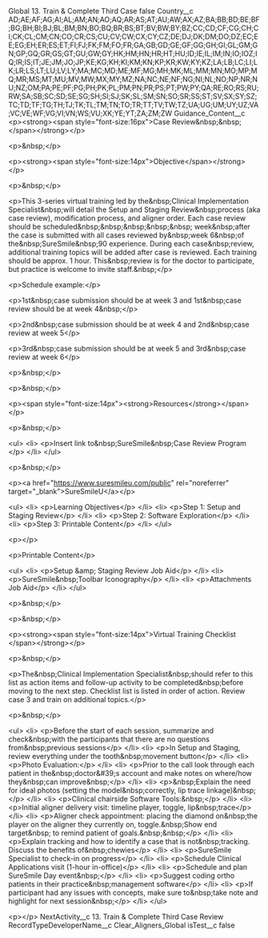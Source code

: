 <?xml version="1.0" encoding="UTF-8"?>
<CustomMetadata xmlns="http://soap.sforce.com/2006/04/metadata" xmlns:xsi="http://www.w3.org/2001/XMLSchema-instance" xmlns:xsd="http://www.w3.org/2001/XMLSchema">
    <label>Global 13. Train &amp; Complete Third Case</label>
    <protected>false</protected>
    <values>
        <field>Country__c</field>
        <value xsi:type="xsd:string">AD;AE;AF;AG;AI;AL;AM;AN;AO;AQ;AR;AS;AT;AU;AW;AX;AZ;BA;BB;BD;BE;BF;BG;BH;BI;BJ;BL;BM;BN;BO;BQ;BR;BS;BT;BV;BW;BY;BZ;CC;CD;CF;CG;CH;CI;CK;CL;CM;CN;CO;CR;CS;CU;CV;CW;CX;CY;CZ;DE;DJ;DK;DM;DO;DZ;EC;EE;EG;EH;ER;ES;ET;FI;FJ;FK;FM;FO;FR;GA;GB;GD;GE;GF;GG;GH;GI;GL;GM;GN;GP;GQ;GR;GS;GT;GU;GW;GY;HK;HM;HN;HR;HT;HU;ID;IE;IL;IM;IN;IO;IOZ;IQ;IR;IS;IT;JE;JM;JO;JP;KE;KG;KH;KI;KM;KN;KP;KR;KW;KY;KZ;LA;LB;LC;LI;LK;LR;LS;LT;LU;LV;LY;MA;MC;MD;ME;MF;MG;MH;MK;ML;MM;MN;MO;MP;MQ;MR;MS;MT;MU;MV;MW;MX;MY;MZ;NA;NC;NE;NF;NG;NI;NL;NO;NP;NR;NU;NZ;OM;PA;PE;PF;PG;PH;PK;PL;PM;PN;PR;PS;PT;PW;PY;QA;RE;RO;RS;RU;RW;SA;SB;SC;SD;SE;SG;SH;SI;SJ;SK;SL;SM;SN;SO;SR;SS;ST;SV;SX;SY;SZ;TC;TD;TF;TG;TH;TJ;TK;TL;TM;TN;TO;TR;TT;TV;TW;TZ;UA;UG;UM;UY;UZ;VA;VC;VE;WF;VG;VI;VN;WS;VU;XK;YE;YT;ZA;ZM;ZW</value>
    </values>
    <values>
        <field>Guidance_Content__c</field>
        <value xsi:type="xsd:string">&lt;p&gt;&lt;strong&gt;&lt;span style=&quot;font-size:16px&quot;&gt;Case Review&amp;nbsp;&amp;nbsp;​&lt;/span&gt;&lt;/strong&gt;&lt;/p&gt;

&lt;p&gt;&amp;nbsp;&lt;/p&gt;

&lt;p&gt;&lt;strong&gt;&lt;span style=&quot;font-size:14px&quot;&gt;Objective&lt;/span&gt;&lt;/strong&gt;​&lt;/p&gt;

&lt;p&gt;&amp;nbsp;&lt;/p&gt;

&lt;p&gt;This 3-series virtual training led by the&amp;nbsp;Clinical Implementation Specialist&amp;nbsp;will detail the Setup and Staging Review&amp;nbsp;process (aka case review), modification process, and aligner order. Each case review should be scheduled&amp;nbsp;&amp;nbsp;&amp;nbsp;&amp;nbsp;&amp;nbsp; week&amp;nbsp;after the case is submitted with all cases reviewed by&amp;nbsp;week 6&amp;nbsp;of the&amp;nbsp;SureSmile&amp;nbsp;90 experience. During each case&amp;nbsp;review, additional training topics will be added after case is reviewed. Each training should be approx. 1 hour. This&amp;nbsp;review is for the doctor to participate, but practice is welcome to invite staff.&amp;nbsp;​&lt;/p&gt;

&lt;p&gt;Schedule example:​&lt;/p&gt;

&lt;p&gt;1st&amp;nbsp;case submission should be at week 3 and 1st&amp;nbsp;case review should be at week 4&amp;nbsp;​&lt;/p&gt;

&lt;p&gt;2nd&amp;nbsp;case submission should be at week 4 and 2nd&amp;nbsp;case review at week 5​&lt;/p&gt;

&lt;p&gt;3rd&amp;nbsp;case submission should be at week 5 and 3rd&amp;nbsp;case review at week 6​&lt;/p&gt;

&lt;p&gt;&amp;nbsp;&lt;/p&gt;

&lt;p&gt;&amp;nbsp;&lt;/p&gt;

&lt;p&gt;&lt;span style=&quot;font-size:14px&quot;&gt;&lt;strong&gt;Resources&lt;/strong&gt;&lt;/span&gt;&lt;/p&gt;

&lt;p&gt;&amp;nbsp;&lt;/p&gt;

&lt;ul&gt;
	&lt;li&gt;
	&lt;p&gt;Insert link to&amp;nbsp;SureSmile&amp;nbsp;Case Review Program​&lt;/p&gt;
	&lt;/li&gt;
&lt;/ul&gt;

&lt;p&gt;&amp;nbsp;&lt;/p&gt;

&lt;p&gt;&lt;a href=&quot;https://www.suresmileu.com/public&quot; rel=&quot;noreferrer&quot; target=&quot;_blank&quot;&gt;SureSmileU&lt;/a&gt;​&lt;/p&gt;

&lt;ul&gt;
	&lt;li&gt;
	&lt;p&gt;Learning Objectives​&lt;/p&gt;
	&lt;/li&gt;
	&lt;li&gt;
	&lt;p&gt;Step 1: Setup and Staging Review​&lt;/p&gt;
	&lt;/li&gt;
	&lt;li&gt;
	&lt;p&gt;Step 2: Software Exploration​&lt;/p&gt;
	&lt;/li&gt;
	&lt;li&gt;
	&lt;p&gt;Step 3: Printable Content​&lt;/p&gt;
	&lt;/li&gt;
&lt;/ul&gt;

&lt;p&gt;​&lt;/p&gt;

&lt;p&gt;Printable Content​&lt;/p&gt;

&lt;ul&gt;
	&lt;li&gt;
	&lt;p&gt;Setup &amp;amp; Staging Review Job Aid​&lt;/p&gt;
	&lt;/li&gt;
	&lt;li&gt;
	&lt;p&gt;SureSmile&amp;nbsp;Toolbar Iconography​&lt;/p&gt;
	&lt;/li&gt;
	&lt;li&gt;
	&lt;p&gt;Attachments Job Aid​&lt;/p&gt;
	&lt;/li&gt;
&lt;/ul&gt;

&lt;p&gt;&amp;nbsp;&lt;/p&gt;

&lt;p&gt;&amp;nbsp;&lt;/p&gt;

&lt;p&gt;&lt;strong&gt;&lt;span style=&quot;font-size:14px&quot;&gt;Virtual Training Checklist​&lt;/span&gt;&lt;/strong&gt;&lt;/p&gt;

&lt;p&gt;&amp;nbsp;&lt;/p&gt;

&lt;p&gt;The&amp;nbsp;Clinical Implementation Specialist&amp;nbsp;should refer to this list as action items and follow-up activity to be completed&amp;nbsp;before moving to the next step. Checklist list is listed in order of action. Review case 3 and train on additional topics.​&lt;/p&gt;

&lt;p&gt;&amp;nbsp;&lt;/p&gt;

&lt;ul&gt;
	&lt;li&gt;
	&lt;p&gt;Before the start of each session, summarize and check&amp;nbsp;with the participants that there are no questions from&amp;nbsp;previous sessions​&lt;/p&gt;
	&lt;/li&gt;
	&lt;li&gt;
	&lt;p&gt;In Setup and Staging, review everything under the tooth&amp;nbsp;movement button​&lt;/p&gt;
	&lt;/li&gt;
	&lt;li&gt;
	&lt;p&gt;Photo Evaluation:​&lt;/p&gt;
	&lt;/li&gt;
	&lt;li&gt;
	&lt;p&gt;Prior to the call look through each patient in the&amp;nbsp;doctor&amp;#39;s account and make notes on where/how they&amp;nbsp;can improve&amp;nbsp;​&lt;/p&gt;
	&lt;/li&gt;
	&lt;li&gt;
	&lt;p&gt;&amp;nbsp;Explain the need for ideal photos (setting the model&amp;nbsp;correctly, lip trace linkage)&amp;nbsp;​&lt;/p&gt;
	&lt;/li&gt;
	&lt;li&gt;
	&lt;p&gt;Clinical chairside Software Tools:&amp;nbsp;​&lt;/p&gt;
	&lt;/li&gt;
	&lt;li&gt;
	&lt;p&gt;Initial aligner delivery visit: timeline player, toggle, lip&amp;nbsp;trace​&lt;/p&gt;
	&lt;/li&gt;
	&lt;li&gt;
	&lt;p&gt;Aligner check appointment: placing the diamond on&amp;nbsp;the player on the aligner they currently on, toggle.&amp;nbsp;Show end target&amp;nbsp; to remind patient of goals.&amp;nbsp;&amp;nbsp;​&lt;/p&gt;
	&lt;/li&gt;
	&lt;li&gt;
	&lt;p&gt;Explain tracking and how to identify a case that is not&amp;nbsp;tracking. Discuss the benefits of&amp;nbsp;chewies​&lt;/p&gt;
	&lt;/li&gt;
	&lt;li&gt;
	&lt;p&gt;SureSmile Specialist to check-in on progress​&lt;/p&gt;
	&lt;/li&gt;
	&lt;li&gt;
	&lt;p&gt;Schedule Clinical Applications visit (1-hour in-office)​&lt;/p&gt;
	&lt;/li&gt;
	&lt;li&gt;
	&lt;p&gt;Schedule and plan SureSmile Day event&amp;nbsp;​&lt;/p&gt;
	&lt;/li&gt;
	&lt;li&gt;
	&lt;p&gt;Suggest coding ortho patients in their practice&amp;nbsp;management software​&lt;/p&gt;
	&lt;/li&gt;
	&lt;li&gt;
	&lt;p&gt;If participant had any issues with concepts, make sure to&amp;nbsp;take note and highlight for next session&amp;nbsp;​&lt;/p&gt;
	&lt;/li&gt;
&lt;/ul&gt;

&lt;p&gt;​&lt;/p&gt;</value>
    </values>
    <values>
        <field>NextActivity__c</field>
        <value xsi:type="xsd:string">13. Train &amp; Complete Third Case Review</value>
    </values>
    <values>
        <field>RecordTypeDeveloperName__c</field>
        <value xsi:type="xsd:string">Clear_Aligners_Global</value>
    </values>
    <values>
        <field>isTest__c</field>
        <value xsi:type="xsd:boolean">false</value>
    </values>
</CustomMetadata>
